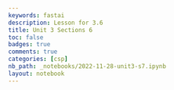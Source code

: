 ```yaml
---
keywords: fastai
description: Lesson for 3.6
title: Unit 3 Sections 6
toc: false
badges: true
comments: true
categories: [csp]
nb_path: _notebooks/2022-11-28-unit3-s7.ipynb
layout: notebook
---
```


<!--
#################################################
### THIS FILE WAS AUTOGENERATED! DO NOT EDIT! ###
#################################################
# file to edit: _notebooks/2022-11-28-unit3-s7.ipynb
-->

<div class="container" id="notebook-container">
        
</div>
 

